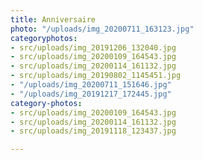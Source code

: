 ```yaml
---
title: Anniversaire
photo: "/uploads/img_20200711_163123.jpg"
categoryphotos:
- src/uploads/img_20191206_132040.jpg
- src/uploads/img_20200109_164543.jpg
- src/uploads/img_20200114_161132.jpg
- src/uploads/img_20190802_1145451.jpg
- "/uploads/img_20200711_151646.jpg"
- "/uploads/img_20191217_172445.jpg"
category-photos:
- src/uploads/img_20200109_164543.jpg
- src/uploads/img_20200114_161132.jpg
- src/uploads/img_20191118_123437.jpg

---
```

